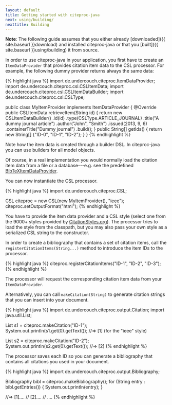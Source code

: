```yaml
---
layout: default
title: Getting started with citeproc-java
next: using/building/
nexttitle: Building
---
```


**Note**: The following guide assumes that you either already
[downloaded]({{ site.baseurl }}download) and installed citeproc-java
or that you [built]({{ site.baseurl }}using/building) it from source.

In order to use citeproc-java in your application, you first have to
create an `ItemDataProvider` that provides
citation item data to the CSL processor. For example, the following
dummy provider returns always the same data:

{% highlight java %}
import de.undercouch.citeproc.ItemDataProvider;
import de.undercouch.citeproc.csl.CSLItemData;
import de.undercouch.citeproc.csl.CSLItemDataBuilder;
import de.undercouch.citeproc.csl.CSLType;

public class MyItemProvider implements ItemDataProvider {
    @Override
    public CSLItemData retrieveItem(String id) {
        return new CSLItemDataBuilder()
            .id(id)
            .type(CSLType.ARTICLE_JOURNAL)
            .title("A dummy journal article")
            .author("John", "Smith")
            .issued(2013, 9, 6)
            .containerTitle("Dummy journal")
            .build();
    }
    public String[] getIds() {
        return new String[] {"ID-0", "ID-1", "ID-2"};
    }
}
{% endhighlight %}

Note how the item data is created through a builder DSL.
In citeproc-java you can use builders for all model objects.

Of course, in a real implementation you would normally load the
citation item data from a file or a database---e.g. see the predefined
<a href="{{ site.baseurl }}using/importers">BibTeXItemDataProvider</a>.

You can now instantiate the CSL processor.

{% highlight java %}
import de.undercouch.citeproc.CSL;

CSL citeproc = new CSL(new MyItemProvider(), "ieee");
citeproc.setOutputFormat("html");
{% endhighlight %}

You have to provide the item data provider and a CSL style (select
one from the 9000+ styles provided by
[CitationStyles.org](http://citationstyles.org/)). The
processor tries to load the style from the classpath, but you may
also pass your own style as a serialized CSL string to the
constructor.

In order to create a bibliography that contains a set of citation
items, call the `registerCitationItems(String...)` method to
introduce the item IDs to the processor.

{% highlight java %}
citeproc.registerCitationItems("ID-1", "ID-2", "ID-3");
{% endhighlight %}

The processor will request the corresponding citation item data
from your `ItemDataProvider`.

Alternatively, you can call `makeCitation(String)` to generate
citation strings that you can insert into your document.

{% highlight java %}
import de.undercouch.citeproc.output.Citation;
import java.util.List;

List<Citation> s1 = citeproc.makeCitation("ID-1");
System.out.println(s1.get(0).getText());
//=> [1] (for the "ieee" style)

List<Citation> s2 = citeproc.makeCitation("ID-2");
System.out.println(s2.get(0).getText());
//=> [2]
{% endhighlight %}

The processor saves each ID so you can generate a bibliography
that contains all citations you used in your document.

{% highlight java %}
import de.undercouch.citeproc.output.Bibliography;

Bibliography bibl = citeproc.makeBibliography();
for (String entry : bibl.getEntries()) {
    System.out.println(entry);
}

//=> [1]....
//   [2]....
//   ....
{% endhighlight %}
